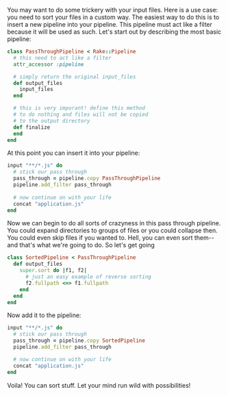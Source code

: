You may want to do some trickery with your input files. Here is a use
case: you need to sort your files in a custom way. The easiest way to do
this is to insert a new pipeline into your pipeline. This pipeline must
act like a filter because it will be used as such. Let's start out by
describing the most basic pipeline:

```ruby
class PassThroughPipeline < Rake::Pipeline
  # this need to act like a filter
  attr_accessor :pipeline

  # simply return the original input_files
  def output_files
    input_files
  end

  # this is very imporant! define this method
  # to do nothing and files will not be copied 
  # to the output directory
  def finalize
  end
end
```

At this point you can insert it into your pipeline:

```ruby
input "**/*.js" do
  # stick our pass through
  pass_through = pipeline.copy PassThroughPipeline
  pipeline.add_filter pass_through
  
  # now continue on with your life
  concat "application.js"
end
```

Now we can begin to do all sorts of crazyness in this pass through
pipeline. You could expand directories to groups of files or you could
collapse then. You could even skip files if you wanted to. Hell, you can
even sort them--and that's what we're going to do. So let's get going

```ruby
class SortedPipeline < PassThroughPipeline
  def output_files
    super.sort do |f1, f2|
      # just an easy example of reverse sorting
      f2.fullpath <=> f1.fullpath
    end
  end
end
```

Now add it to the pipeline:

```ruby
input "**/*.js" do
  # stick our pass through
  pass_through = pipeline.copy SortedPipeline
  pipeline.add_filter pass_through

  # now continue on with your life
  concat "application.js"
end
```

Voila! You can sort stuff. Let your mind run wild with possibilities!
